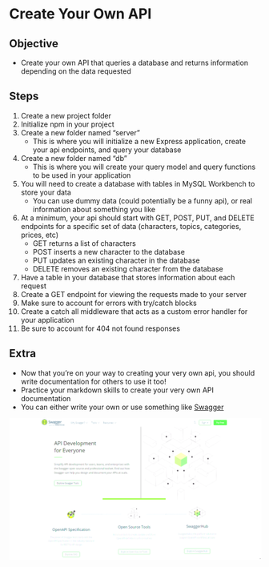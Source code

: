 # Create Your Own API
## Objective
* Create your own API that queries a database and returns information depending on the data requested

## Steps
1. Create a new project folder
2. Initialize npm in your project
3. Create a new folder named “server”
    * This is where you will initialize a new Express application, create your api endpoints, and query your database
4. Create a new folder named “db”
    * This is where you will create your query model and query functions to be used in your application
5. You will need to create a database with tables in MySQL Workbench to store your data
    * You can use dummy data (could potentially be a funny api), or real information about something you like
6. At a minimum, your api should start with GET, POST, PUT, and DELETE endpoints for a specific set of data (characters, topics, categories, prices, etc)
    * GET returns a list of characters
    * POST inserts a new character to the database
    * PUT updates an existing character in the database
    * DELETE removes an existing character from the database
7. Have a table in your database that stores information about each request
8. Create a GET endpoint for viewing the requests made to your server
9. Make sure to account for errors with try/catch blocks
10. Create a catch all middleware that acts as a custom error handler for your application
11. Be sure to account for 404 not found responses

## Extra
* Now that you’re on your way to creating your very own api, you should write documentation for others to use it too!
* Practice your markdown skills to create your very own API documentation
* You can either write your own or use something like [Swagger](https://swagger.io/)

[![pic1](pic1.png)](https://swagger.io/)